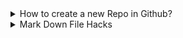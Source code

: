 <!-- Hello World I am a comment line, which is visiable only in changing mode -->

<!-- https://docs.github.com/en/repositories -->

<!-- Collapsed Section 1 -->
<details>
 <summary>How to create a new Repo in Github?</summary>
-------------------------------------------------------
> Wise man said once, use an > to create a quote in Markdown Language


<picture>
 <img alt="create-a-new-Repo" src="images/create-a-new-Repo.png">
</picture>

<picture>
 <img alt="Repo-PopUp" src="images/Repo-PopUp.png">
</picture>

# How to add a File?

<picture>
 <img alt="add-new-file" src="images/add-new-file.png">
</picture>

<picture>
 <img alt="edit-and-commit-new-file" src="images/edit-and-commit-new-file.png">
</picture>

# How to add a Folder?

<picture>
 <img alt="add-new-folder" src="images/add-new-folder.png">
</picture>

</details> <!-- Collapsed Section 1 -->

<!-- Collapsed Section 2 -->

<details> 
  <summary>Mark Down File Hacks</summary>

<!-- Headings -->
#   Use #   for first  level heading
##  Use ##  for second level heading
### Use ### for third  level heading

<!-- Table -->
| ID | Name       |
|----|------------|
|   1| Eubulaner 1|
|   2| Eubulaner 2|
|   3| Eubulaner 3|

</details> <!-- Collapsed Section 2 -->
